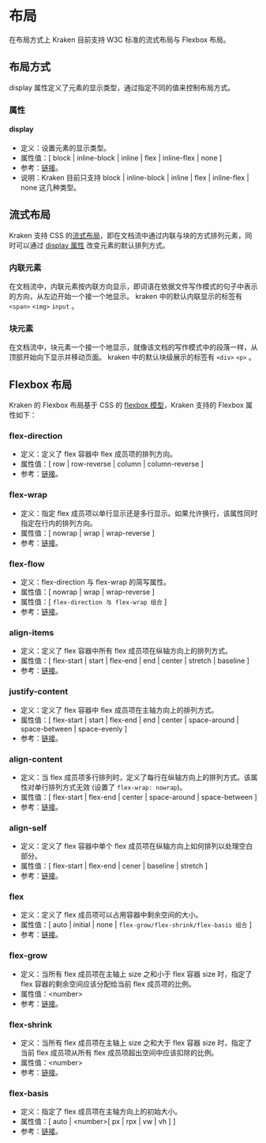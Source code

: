 # 布局

在布局方式上 Kraken 目前支持 W3C 标准的流式布局与 Flexbox 布局。

## 布局方式

display 属性定义了元素的显示类型，通过指定不同的值来控制布局方式。

### 属性

#### display

- 定义：设置元素的显示类型。
- 属性值：[ block | inline-block | inline | flex | inline-flex | none ]
- 参考：[链接](https://developer.mozilla.org/zh-CN/docs/Web/CSS/display)。
- 说明：Kraken 目前只支持 block | inline-block | inline | flex | inline-flex | none 这几种类型。

## 流式布局

Kraken 支持 CSS 的[流式布局](https://developer.mozilla.org/zh-CN/docs/Web/CSS/CSS_Flow_Layout)，即在文档流中通过内联与块的方式排列元素，同时可以通过 [display 属性](https://developer.mozilla.org/zh-CN/docs/Web/CSS/display) 改变元素的默认排列方式。

### 内联元素

在文档流中，内联元素按内联方向显示，即词语在依据文件写作模式的句子中表示的方向，从左边开始一个接一个地显示。
kraken 中的默认内联显示的标签有 `<span>` `<img>` `input` 。

### 块元素

在文档流中，块元素一个接一个地显示，就像该文档的写作模式中的段落一样，从顶部开始向下显示并移动页面。
kraken 中的默认块级展示的标签有 `<div>` `<p>` 。

## Flexbox 布局

Kraken 的 Flexbox 布局基于 CSS 的 [flexbox 模型](https://developer.mozilla.org/zh-CN/docs/Learn/CSS/CSS_layout/Flexbox)，Kraken 支持的 Flexbox 属性如下：

### flex-direction

- 定义：定义了 flex 容器中 flex 成员项的排列方向。
- 属性值：[ row | row-reverse | column | column-reverse ]
- 参考：[链接](https://developer.mozilla.org/zh-CN/docs/Web/CSS/flex-direction)。

### flex-wrap

- 定义：指定 flex 成员项以单行显示还是多行显示。如果允许换行，该属性同时指定在行内的排列方向。
- 属性值：[ nowrap | wrap | wrap-reverse ]
- 参考：[链接](https://developer.mozilla.org/zh-CN/docs/Web/CSS/flex-wrap)。

### flex-flow

- 定义：flex-direction 与 flex-wrap 的简写属性。
- 属性值：[ nowrap | wrap | wrap-reverse ]
- 属性值：[ `flex-direction 与 flex-wrap 组合` ]
- 参考：[链接](https://developer.mozilla.org/zh-CN/docs/Web/CSS/flex-flow)。

### align-items

- 定义：定义了 flex 容器中所有 flex 成员项在纵轴方向上的排列方式。
- 属性值：[ flex-start | start | flex-end | end | center | stretch | baseline ]
- 参考：[链接](https://developer.mozilla.org/zh-CN/docs/Web/CSS/align-items)。

### justify-content

- 定义：定义了 flex 容器中 flex 成员项在主轴方向上的排列方式。
- 属性值：[ flex-start | start | flex-end | end | center | space-around | space-between | space-evenly ]
- 参考：[链接](https://developer.mozilla.org/zh-CN/docs/Web/CSS/justify-content)。

### align-content

- 定义：当 flex 成员项多行排列时，定义了每行在纵轴方向上的排列方式。该属性对单行排列方式无效 (设置了 `flex-wrap: nowrap`)。
- 属性值：[ flex-start | flex-end | center | space-around | space-between ]
- 参考：[链接](https://developer.mozilla.org/zh-CN/docs/Web/CSS/align-content)。

### align-self

- 定义：定义了 flex 容器中单个 flex 成员项在纵轴方向上如何排列以处理空白部分。
- 属性值：[ flex-start | flex-end | cener | baseline | stretch ]
- 参考：[链接](https://developer.mozilla.org/zh-CN/docs/Web/CSS/align-self)。

### flex

- 定义：定义了 flex 成员项可以占用容器中剩余空间的大小。
- 属性值：[ auto | initial | none | `flex-grow/flex-shrink/flex-basis 组合` ]
- 参考：[链接](https://developer.mozilla.org/zh-CN/docs/Web/CSS/flex)。

### flex-grow

- 定义：当所有 flex 成员项在主轴上 size 之和小于 flex 容器 size 时，指定了 flex 容器的剩余空间应该分配给当前 flex 成员项的比例。
- 属性值：\<number>
- 参考：[链接](https://developer.mozilla.org/zh-CN/docs/Web/CSS/flex-grow)。

### flex-shrink

- 定义：当所有 flex 成员项在主轴上 size 之和大于 flex 容器 size 时，指定了当前 flex 成员项从所有 flex 成员项超出空间中应该扣除的比例。
- 属性值：\<number>
- 参考：[链接](https://developer.mozilla.org/zh-CN/docs/Web/CSS/flex-shrink)。

### flex-basis

- 定义：指定了 flex 成员项在主轴方向上的初始大小。
- 属性值：[ auto | \<number>[ px | rpx | vw | vh ] ]
- 参考：[链接](https://developer.mozilla.org/zh-CN/docs/Web/CSS/flex-basis)。
